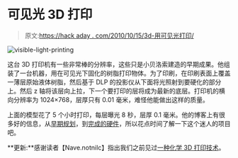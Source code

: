 # 可见光 3D 打印

> 原文:[https://hack aday . com/2010/10/15/3d-用可见光打印/](https://hackaday.com/2010/10/15/3d-printing-with-visible-light/)

![](../Images/d92c216390bef37c535f0a6cdea29b96.png "visible-light-printing")

这台 3D 打印机有一些非常棒的分辨率，这些只是小贝洛索建造的早期成果。他组装了一台机器，用在可见光下固化的树脂打印物体。为了印刷，在印刷表面上覆盖一薄层原始液体树脂，然后基于 DLP 的投影仪从下面将光照射到要硬化的部分上。然后 z 轴将该层向上拉，下一个要打印的层将成为最新的底层。打印机的横向分辨率为 1024×768，层厚只有 0.01 毫米，难怪他能做出这样的质量。

上面的模型花了 5 个小时打印，每层曝光 8 秒，层厚 0.1 毫米。他的博客上有很多好的信息，从[早期规划](http://3dhomemade.blogspot.com/2010/07/last-post-for-today-initial-plans-and.html)，到[完成的硬件](http://3dhomemade.blogspot.com/2010/10/good-looking-printer.html)，所以花点时间了解一下这个迷人的项目吧。

**更新:**感谢读者【Nave.notnilc】指出我们之前见过[一种化学 3D 打印技术](http://hackaday.com/2010/07/15/3d-printing-with-chemicals/)。